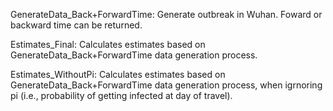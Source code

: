 

GenerateData_Back+ForwardTime: Generate outbreak in Wuhan. Foward or backward time can be returned.

Estimates_Final: Calculates estimates based on GenerateData_Back+ForwardTime data generation process.

Estimates_WithoutPi: Calculates estimates based on GenerateData_Back+ForwardTime data generation process, when igrnoring pi (i.e., probability of getting infected at day of travel).

